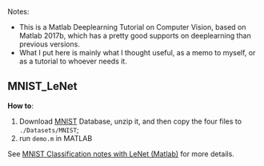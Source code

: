 Notes:

* This is a Matlab Deeplearning Tutorial on Computer Vision, based on Matlab 2017b, which has a pretty good supports on deeplearning than previous versions.
* What I put here is mainly what I thought useful, as a memo to myself, or as a tutorial to whoever needs it.


## MNIST_LeNet

**How to**:

1. Download [MNIST](http://yann.lecun.com/exdb/mnist/) Database, unzip it, and then copy the four files to `./Datasets/MNIST`;
2. run `demo.m` in MATLAB

See  [MNIST Classification notes with LeNet (Matlab)](https://johnnychen94.github.io/notes/deeplearning/MNIST_LeNet_Matlab.md) for more details.
